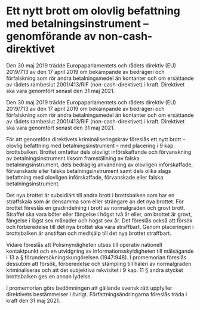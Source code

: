 # Ett nytt brott om olovlig befattning med betalningsinstrument – genomförande av non-cash-direktivet

Den 30 maj 2019 trädde Europaparlamentets och rådets direktiv (EU) 2019/713 av den 17 april 2019 om bekämpande av bedrägeri och förfalskning som rör andra betalningsmedel än kontanter och om ersättande av rådets rambeslut 2001/413/RIF (non-cash-direktivet) i kraft. Direktivet ska vara genomfört senast den 31 maj 2021.

Den 30 maj 2019 trädde Europaparlamentets och rådets direktiv (EU) 2019/713 av den 17 april 2019 om bekämpande av bedrägeri och förfalskning som rör andra betalningsmedel än kontanter och om ersättande av rådets rambeslut 2001/413/RIF (non-cash-direktivet) i kraft. Direktivet ska vara genomfört senast den 31 maj 2021.

För att genomföra direktivets kriminaliseringskrav föreslås ett nytt brott – olovlig befattning med betalningsinstrument – med placering i 9 kap. brottsbalken. Brottet omfattar dels olovligt införskaffande och förvanskning av betalningsinstrument liksom framställning av falska betalningsinstrument, dels bedräglig användning av olovligen införskaffade, förvanskade eller falska betalningsinstrument samt dels olika slags befattning med olovligen införskaffade, förvanskade eller falska betalningsinstrument.

Det nya brottet är subsidiärt till andra brott i brottsbalken som har en straffskala som är densamma som eller strängare än det nya brottet. För brottet föreslås en gradindelning i brott av normalgraden och grovt brott. Straffet ska vara böter eller fängelse i högst två år eller, om brottet är grovt, fängelse i lägst sex månader och högst sex år. Det föreslås också att försök och förberedelse till det nya brottet ska vara straffbart. Genom placeringen i brottsbalken är anstiftan och medhjälp till det nya brottet straffbart.

Vidare föreslås att Polismyndigheten utses till operativ nationell kontaktpunkt och en utvidgning av informationsskyldigheten till målsägande i 13 a § förundersökningskungörelsen (1947:948). I promemorian föreslås dessutom att försök, förberedelse och stämpling till häleri av normalgraden kriminaliseras och att det subjektiva rekvisitet i 9 kap. 11 § andra stycket brottsbalken ges en annan lydelse.

I promemorian görs bedömningen att gällande svensk rätt uppfyller direktivets bestämmelser i övrigt. Författningsändringarna föreslås träda i kraft den 31 maj 2021.
